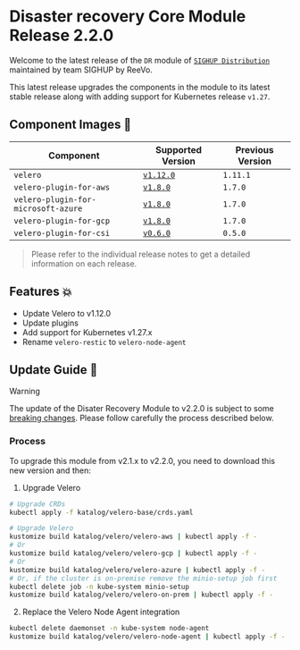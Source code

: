 # Disaster recovery Core Module Release 2.2.0

Welcome to the latest release of the `DR` module of [`SIGHUP Distribution`](https://github.com/sighupio/distribution) maintained by team SIGHUP by ReeVo.

This latest release upgrades the components in the module to its latest stable release along with adding support for Kubernetes release `v1.27`.

## Component Images 🚢

| Component                           | Supported Version                                                                                 | Previous Version |
|-------------------------------------|---------------------------------------------------------------------------------------------------|------------------|
| `velero`                            | [`v1.12.0`](https://github.com/vmware-tanzu/velero/releases/tag/v1.12.0)                          | `1.11.1`          |
| `velero-plugin-for-aws`             | [`v1.8.0`](https://github.com/vmware-tanzu/velero-plugin-for-aws/releases/tag/v1.8.0)             | `1.7.0`          |
| `velero-plugin-for-microsoft-azure` | [`v1.8.0`](https://github.com/vmware-tanzu/velero-plugin-for-microsoft-azure/releases/tag/v1.8.0) | `1.7.0`          |
| `velero-plugin-for-gcp`             | [`v1.8.0`](https://github.com/vmware-tanzu/velero-plugin-for-gcp/releases/tag/v1.8.0)             | `1.7.0`          |
| `velero-plugin-for-csi`             | [`v0.6.0`](https://github.com/vmware-tanzu/velero-plugin-for-csi/releases/tag/v0.6.0)             | `0.5.0`          |

> Please refer to the individual release notes to get a detailed information on each release.

## Features 💥

- Update Velero to v1.12.0
- Update plugins
- Add support for Kubernetes v1.27.x
- Rename `velero-restic` to `velero-node-agent`

## Update Guide 🦮
> [!WARNING]  
> The update of the Disater Recovery Module to v2.2.0 is subject to some [breaking changes](https://github.com/vmware-tanzu/velero/releases/tag/v1.12.0). Please follow carefully the process described below.

### Process

To upgrade this module from v2.1.x to v2.2.0, you need to download this new version and then:

1. Upgrade Velero
```bash
# Upgrade CRDs
kubectl apply -f katalog/velero-base/crds.yaml

# Upgrade Velero
kustomize build katalog/velero/velero-aws | kubectl apply -f -
# Or
kustomize build katalog/velero/velero-gcp | kubectl apply -f -
# Or
kustomize build katalog/velero/velero-azure | kubectl apply -f -
# Or, if the cluster is on-premise remove the minio-setup job first
kubectl delete job -n kube-system minio-setup
kustomize build katalog/velero/velero-on-prem | kubectl apply -f -
```

2. Replace the Velero Node Agent integration
```bash
kubectl delete daemonset -n kube-system node-agent
kustomize build katalog/velero/velero-node-agent | kubectl apply -f -
```
